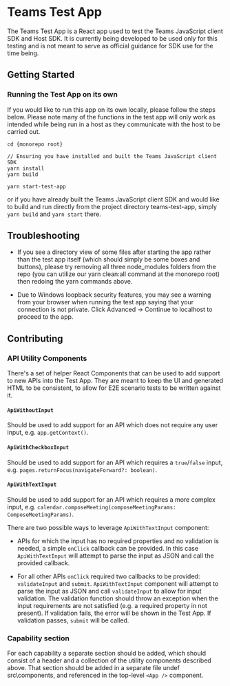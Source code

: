 # Teams Test App

The Teams Test App is a React app used to test the Teams JavaScript client SDK and Host SDK. It is currently being developed to be used only for this testing and is not meant to serve as official guidance for SDK use for the time being.

## Getting Started

### Running the Test App on its own

If you would like to run this app on its own locally, please follow the steps below. Please note many of the functions in the test app will only work as intended while being run in a host as they communicate with the host to be carried out.

```
cd {monorepo root}

// Ensuring you have installed and built the Teams JavaScript client SDK
yarn install
yarn build

yarn start-test-app
```

or if you have already built the Teams JavaScript client SDK and would like to build and run directly from the project directory teams-test-app, simply `yarn build` and `yarn start` there.

## Troubleshooting

- If you see a directory view of some files after starting the app rather than the test app itself (which should simply be some boxes and buttons), please try removing all three node_modules folders from the repo (you can utilize our yarn clean:all command at the monorepo root) then redoing the yarn commands above.

- Due to Windows loopback security features, you may see a warning from your browser when running the test app saying that your connection is not private. Click Advanced -> Continue to localhost to proceed to the app.

## Contributing

### API Utility Components

There's a set of helper React Components that can be used to add support to new APIs into the Test App.
They are meant to keep the UI and generated HTML to be consistent, to allow for E2E scenario tests to be written against it.

#### `ApiWithoutInput`

Should be used to add support for an API which does not require any user input, e.g. `app.getContext()`.

#### `ApiWithCheckboxInput`

Should be used to add support for an API which requires a `true`/`false` input, e.g. `pages.returnFocus(navigateForward?: boolean)`.

#### `ApiWithTextInput`

Should be used to add support for an API which requires a more complex input, e.g. `calendar.composeMeeting(composeMeetingParams: ComposeMeetingParams)`.

There are two possible ways to leverage `ApiWithTextInput` component:

- APIs for which the input has no required properties and no validation is needed, a simple `onClick` callback can be provided.
  In this case `ApiWithTextInput` will attempt to parse the input as JSON and call the provided callback.

- For all other APIs `onClick` required two callbacks to be provided: `validateInput` and `submit`.
  `ApiWithTextInput` component will attempt to parse the input as JSON and call `validateInput` to allow for input validation.
  The validation function should throw an exception when the input requirements are not satisfied (e.g. a required property in not present).
  If validation fails, the error will be shown in the Test App.
  If validation passes, `submit` will be called.

### Capability section

For each capability a separate section should be added, which should consist of a header and a collection of the utility components described above.
That section should be added in a separate file undef src\components, and referenced in the top-level `<App />` component.
